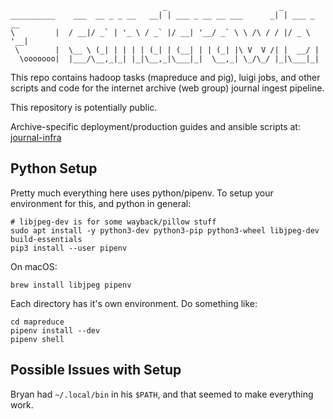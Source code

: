 
                                      _                         _           
    __________    ___  __ _ _ __   __| | ___ _ __ __ ___      _| | ___ _ __ 
    \         |  / __|/ _` | '_ \ / _` |/ __| '__/ _` \ \ /\ / / |/ _ \ '__|
     \        |  \__ \ (_| | | | | (_| | (__| | | (_| |\ V  V /| |  __/ |   
      \ooooooo|  |___/\__,_|_| |_|\__,_|\___|_|  \__,_| \_/\_/ |_|\___|_|   


This repo contains hadoop tasks (mapreduce and pig), luigi jobs, and other
scripts and code for the internet archive (web group) journal ingest pipeline.

This repository is potentially public.

Archive-specific deployment/production guides and ansible scripts at:
[journal-infra](https://git.archive.org/bnewbold/journal-infra)

## Python Setup

Pretty much everything here uses python/pipenv. To setup your environment for
this, and python in general:

    # libjpeg-dev is for some wayback/pillow stuff
    sudo apt install -y python3-dev python3-pip python3-wheel libjpeg-dev build-essentials
    pip3 install --user pipenv

On macOS:

    brew install libjpeg pipenv

Each directory has it's own environment. Do something like:

    cd mapreduce
    pipenv install --dev
    pipenv shell

## Possible Issues with Setup

Bryan had `~/.local/bin` in his `$PATH`, and that seemed to make everything
work.
